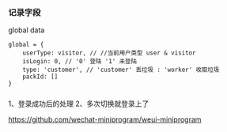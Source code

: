 ### 记录字段
global data 
```
global = {
    userType: visitor, // //当前用户类型 user & visitor
    isLogin: 0, // '0' 登陆 '1' 未登陆
    type: 'customer', // 'customer' 丢垃圾 : 'worker' 收取垃圾
    packId: []
}
```

### 
1、登录成功后的处理
2、多次切换就登录上了

https://github.com/wechat-miniprogram/weui-miniprogram
